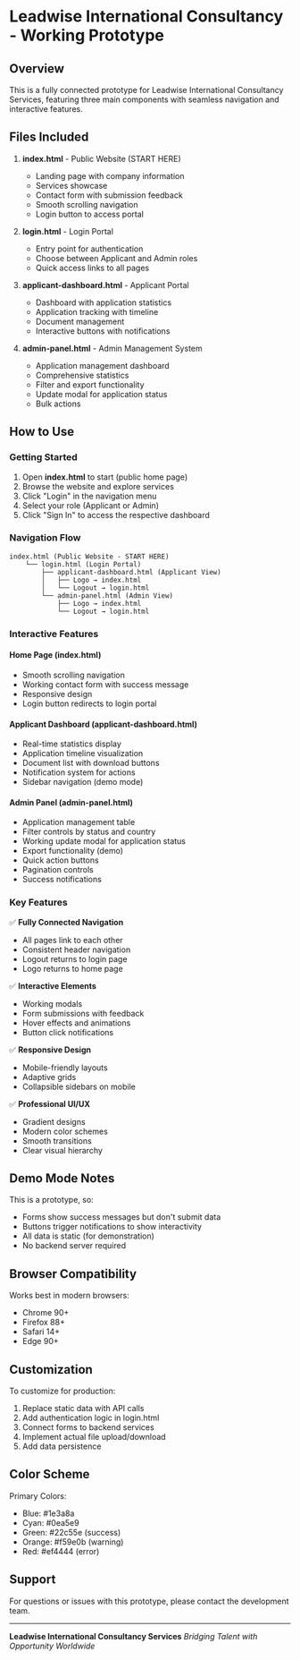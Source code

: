 # Leadwise International Consultancy - Working Prototype

## Overview
This is a fully connected prototype for Leadwise International Consultancy Services, featuring three main components with seamless navigation and interactive features.

## Files Included

1. **index.html** - Public Website (START HERE)
   - Landing page with company information
   - Services showcase
   - Contact form with submission feedback
   - Smooth scrolling navigation
   - Login button to access portal

2. **login.html** - Login Portal
   - Entry point for authentication
   - Choose between Applicant and Admin roles
   - Quick access links to all pages

3. **applicant-dashboard.html** - Applicant Portal
   - Dashboard with application statistics
   - Application tracking with timeline
   - Document management
   - Interactive buttons with notifications

4. **admin-panel.html** - Admin Management System
   - Application management dashboard
   - Comprehensive statistics
   - Filter and export functionality
   - Update modal for application status
   - Bulk actions

## How to Use

### Getting Started
1. Open **index.html** to start (public home page)
2. Browse the website and explore services
3. Click "Login" in the navigation menu
4. Select your role (Applicant or Admin)
5. Click "Sign In" to access the respective dashboard

### Navigation Flow
```
index.html (Public Website - START HERE)
    └── login.html (Login Portal)
        ├── applicant-dashboard.html (Applicant View)
        │   ├── Logo → index.html
        │   └── Logout → login.html
        └── admin-panel.html (Admin View)
            ├── Logo → index.html
            └── Logout → login.html
```

### Interactive Features

#### Home Page (index.html)
- Smooth scrolling navigation
- Working contact form with success message
- Responsive design
- Login button redirects to login portal

#### Applicant Dashboard (applicant-dashboard.html)
- Real-time statistics display
- Application timeline visualization
- Document list with download buttons
- Notification system for actions
- Sidebar navigation (demo mode)

#### Admin Panel (admin-panel.html)
- Application management table
- Filter controls by status and country
- Working update modal for application status
- Export functionality (demo)
- Quick action buttons
- Pagination controls
- Success notifications

### Key Features

✅ **Fully Connected Navigation**
- All pages link to each other
- Consistent header navigation
- Logout returns to login page
- Logo returns to home page

✅ **Interactive Elements**
- Working modals
- Form submissions with feedback
- Hover effects and animations
- Button click notifications

✅ **Responsive Design**
- Mobile-friendly layouts
- Adaptive grids
- Collapsible sidebars on mobile

✅ **Professional UI/UX**
- Gradient designs
- Modern color schemes
- Smooth transitions
- Clear visual hierarchy

## Demo Mode Notes

This is a prototype, so:
- Forms show success messages but don't submit data
- Buttons trigger notifications to show interactivity
- All data is static (for demonstration)
- No backend server required

## Browser Compatibility

Works best in modern browsers:
- Chrome 90+
- Firefox 88+
- Safari 14+
- Edge 90+

## Customization

To customize for production:
1. Replace static data with API calls
2. Add authentication logic in login.html
3. Connect forms to backend services
4. Implement actual file upload/download
5. Add data persistence

## Color Scheme

Primary Colors:
- Blue: #1e3a8a
- Cyan: #0ea5e9
- Green: #22c55e (success)
- Orange: #f59e0b (warning)
- Red: #ef4444 (error)

## Support

For questions or issues with this prototype, please contact the development team.

---
**Leadwise International Consultancy Services**
*Bridging Talent with Opportunity Worldwide*
